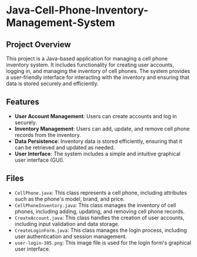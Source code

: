 # Java-Cell-Phone-Inventory-Management-System

## Project Overview

This project is a Java-based application for managing a cell phone inventory system. It includes functionality for creating user accounts, logging in, and managing the inventory of cell phones. The system provides a user-friendly interface for interacting with the inventory and ensuring that data is stored securely and efficiently.

## Features

- **User Account Management**: Users can create accounts and log in securely.
- **Inventory Management**: Users can add, update, and remove cell phone records from the inventory.
- **Data Persistence**: Inventory data is stored efficiently, ensuring that it can be retrieved and updated as needed.
- **User Interface**: The system includes a simple and intuitive graphical user interface (GUI).

## Files

- `CellPhone.java`: This class represents a cell phone, including attributes such as the phone's model, brand, and price.
- `CellPhoneInventory.java`: This class manages the inventory of cell phones, including adding, updating, and removing cell phone records.
- `CreateAccount.java`: This class handles the creation of user accounts, including input validation and data storage.
- `CreateLoginForm.java`: This class manages the login process, including user authentication and session management.
- `user-login-305.png`: This image file is used for the login form's graphical user interface.
